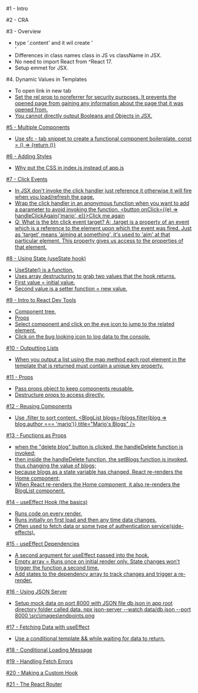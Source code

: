 #1 - Intro

#2 - CRA

#3 - Overview

- type '.content' and it wil create '<div className="content"></div>'
- Differences in class names class in JS vs className in JSX.
- No need to import React from ^React 17.
- Setup emmet for JSX.

#4. Dynamic Values in Templates

- To open link in new tab <a href={link} target="_blank" rel="noreferrer">
- Set the rel prop to noreferrer for security purposes. It prevents the opened page from gaining any information about the page that it was opened from.
- You cannot directly output Booleans and Objects in JSX.

#5 - Multiple Components

- Use sfc - tab snippet to create a functional component boilerplate.
  const = () => {return ()}

#6 - Adding Styles

- Why put the CSS in index.js instead of app.js

#7 - Click Events

- In JSX don't invoke the click handler just reference it otherwise it will fire when you load/refresh the page.
- Wrap the click handler in an anonymous function when you want to add a parameter to avoid invoking the function. <button onClick={(e) => handleClickAgain('mario', e)}>Click me again</button>
- Q: What is the btn click event target?
  A: .target is a property of an event which is a reference to the element upon which the event was fired. Just as 'target' means 'aiming at something', it's used to 'aim' at that particular element. This property gives us access to the properties of that element.

#8 - Using State (useState hook)

- UseState() is a function.
- Uses array destructuring to grab two values that the hook returns.
- First value = initial value.
- Second value is a setter function = new value.

#9 - Intro to React Dev Tools

- Component tree.
- Props
- Select component and click on the eye icon to jump to the related element.
- Click on the bug looking icon to log data to the console.

#10 - Outputting Lists

- When you output a list using the map method each root element in the template that is returned must contain a unique key property.

#11 - Props

- Pass props object to keep components reusable.
- Destructure props to access directly.

#12 - Reusing Components

- Use .filter to sort content.
  <BlogList blogs={blogs.filter(blog => blog.author === 'mario')} title="Mario's Blogs" />

#13 - Functions as Props

- when the "delete blog" button is clicked, the handleDelete function is invoked;
- then inside the handleDelete function, the setBlogs function is invoked, thus changing the value of blogs;
- because blogs as a state variable has changed, React re-renders the Home component;
- When React re-renders the Home component, it also re-renders the BlogList component.

#14 - useEffect Hook (the basics)

- Runs code on every render.
- Runs initially on first load and then any time data changes.
- Often used to fetch data or some type of authentication service(side-effects).

#15 - useEffect Dependencies

- A second argument for useEffect passed into the hook.
- Empty array = Runs once on initial render only. State changes won't trigger the function a second time.
- Add states to the dependency array to track changes and trigger a re-render.

#16 - Using JSON Server

- Setup mock data on port 8000 with JSON file db.json in app root directory folder called data.
  npx json-server --watch data/db.json --port 8000
  \src\images\endpoints.png

#17 - Fetching Data with useEffect

- Use a conditional template && while waiting for data to return.

#18 - Conditional Loading Message

#19 - Handling Fetch Errors

#20 - Making a Custom Hook

#21 - The React Router
